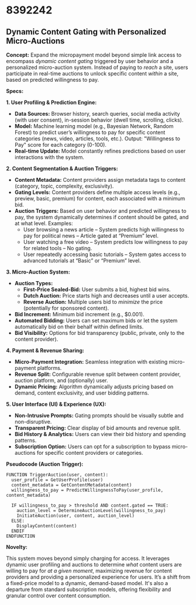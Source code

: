 # 8392242

## Dynamic Content Gating with Personalized Micro-Auctions

**Concept:** Expand the micropayment model beyond simple link access to encompass *dynamic content gating* triggered by user behavior and a personalized micro-auction system. Instead of paying to *reach* a site, users participate in real-time auctions to unlock specific content *within* a site, based on predicted willingness to pay.

**Specs:**

**1. User Profiling & Prediction Engine:**

*   **Data Sources:** Browser history, search queries, social media activity (with user consent), in-session behavior (dwell time, scrolling, clicks).
*   **Model:** Machine learning model (e.g., Bayesian Network, Random Forest) to predict user’s willingness to pay for specific content categories (news, video, articles, tools, etc.).  Output:  "Willingness to Pay" score for each category (0-100).
*   **Real-time Update:** Model constantly refines predictions based on user interactions with the system.

**2. Content Segmentation & Auction Triggers:**

*   **Content Metadata:** Content providers assign metadata tags to content (category, topic, complexity, exclusivity).
*   **Gating Levels:** Content providers define multiple access levels (e.g., preview, basic, premium) for content, each associated with a minimum bid.
*   **Auction Triggers:** Based on user behavior and predicted willingness to pay, the system dynamically determines if content should be gated, and at what level.  Examples:
    *   User browsing a news article – System predicts high willingness to pay for political news – Article gated at “Premium” level.
    *   User watching a free video – System predicts low willingness to pay for related tools – No gating.
    *   User repeatedly accessing basic tutorials – System gates access to advanced tutorials at “Basic” or “Premium” level.

**3. Micro-Auction System:**

*   **Auction Types:**
    *   **First-Price Sealed-Bid:** User submits a bid, highest bid wins.
    *   **Dutch Auction:** Price starts high and decreases until a user accepts.
    *   **Reverse Auction:** Multiple users bid to *minimize* the price (potentially for sponsored content).
*   **Bid Increment:**  Minimum bid increment (e.g., $0.001).
*   **Automated Bidding:** Users can set maximum bids or let the system automatically bid on their behalf within defined limits.
*   **Bid Visibility:** Options for bid transparency (public, private, only to the content provider).

**4. Payment & Revenue Sharing:**

*   **Micro-Payment Integration:** Seamless integration with existing micro-payment platforms.
*   **Revenue Split:** Configurable revenue split between content provider, auction platform, and (optionally) user.
*   **Dynamic Pricing:** Algorithm dynamically adjusts pricing based on demand, content exclusivity, and user bidding patterns.

**5.  User Interface (UI) & Experience (UX):**

*   **Non-Intrusive Prompts:**  Gating prompts should be visually subtle and non-disruptive.
*   **Transparent Pricing:**  Clear display of bid amounts and revenue split.
*   **Bid History & Analytics:**  Users can view their bid history and spending patterns.
*   **Subscription Option:**  Users can opt for a subscription to bypass micro-auctions for specific content providers or categories.

**Pseudocode (Auction Trigger):**

```
FUNCTION TriggerAuction(user, content):
  user_profile = GetUserProfile(user)
  content_metadata = GetContentMetadata(content)
  willingness_to_pay = PredictWillingnessToPay(user_profile, content_metadata)

  IF willingness_to_pay > threshold AND content.gated == TRUE:
    auction_level = DetermineAuctionLevel(willingness_to_pay)
    InitiateAuction(user, content, auction_level)
  ELSE:
    DisplayContent(content)
  ENDIF
ENDFUNCTION
```

**Novelty:**

This system moves beyond simply charging for access. It leverages dynamic user profiling and auctions to determine *what* content users are willing to pay for *at a given moment*, maximizing revenue for content providers and providing a personalized experience for users. It’s a shift from a fixed-price model to a dynamic, demand-based model. It's also a departure from standard subscription models, offering flexibility and granular control over content consumption.